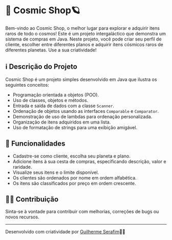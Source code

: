 # 🚀 Cosmic Shop🪐

Bem-vindo ao Cosmic Shop, o melhor lugar para explorar e adquirir itens raros de todo o cosmos! Este é um projeto intergaláctico que demonstra um sistema de compras em Java. Neste projeto, você pode criar seu perfil de cliente, escolher entre diferentes planos e adquirir itens cósmicos raros de diferentes planetas. Use a sua criatividade!

## ℹ️ Descrição do Projeto

Cosmic Shop é um projeto simples desenvolvido em Java que ilustra os seguintes conceitos:

- Programação orientada a objetos (POO).
- Uso de classes, objetos e métodos.
- Entrada e saída de dados com a classe `Scanner`.
- Ordenação de objetos usando as interfaces `Comparable` e `Comparator`.
- Demonstração de uso de lambdas para ordenação personalizada.
- Organização de itens adquiridos em uma lista.
- Uso de formatação de strings para uma exibição amigável.

## 🌌 Funcionalidades

- Cadastre-se como cliente, escolha seu planeta e plano.
- Adicione itens à sua cesta de compras, especificando descrição, valor e raridade.
- Visualize seus itens e o limite disponível.
- Os clientes são ordenados por nome em ordem alfabética.
- Os itens são classificados por preço em ordem crescente.


## 👨‍💻 Contribuição

Sinta-se à vontade para contribuir com melhorias, correções de bugs ou novos recursos.


---
Desenvolvido com criatividade por [Guilherme Serafim]([https://github.com/seu-usuario](https://github.com/GuilhermeSerafim)https://github.com/GuilhermeSerafim)🧑‍🚀
